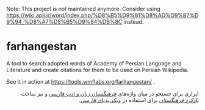 Note: This project is not maintained anymore. Consider using https://wiki.apll.ir/word/index.php/%D8%B5%D9%81%D8%AD%D9%87%D9%94_%D8%A7%D8%B5%D9%84%DB%8C instead.

# farhangestan
A tool to search adopted words of Academy of Persian Language and Literature and create citations for them to be used on Persian Wikipedia.

See it in action at https://tools.wmflabs.org/farhangestan/ .

<div dir="rtl">
ابزاری برای جستجو در میان واژه‌های <a href="http://www.persianacademy.ir/">فرهنگستان زبان و ادب فارسی</a> و نیز ساخت <i><a href="https://fa.wikipedia.org/wiki/%D8%A7%D9%84%DA%AF%D9%88:%DB%8C%D8%A7%D8%AF%DA%A9%D8%B1%D8%AF-%D9%81%D8%B1%D9%87%D9%86%DA%AF%D8%B3%D8%AA%D8%A7%D9%86">یادکرد فرهنگستان</a></i> برای استفاده در <a href="https://fa.wikipedia.org/wiki/%D8%B5%D9%81%D8%AD%D9%87%D9%94_%D8%A7%D8%B5%D9%84%DB%8C">ویکی‌پدیای فارسی</a>.
</div>
